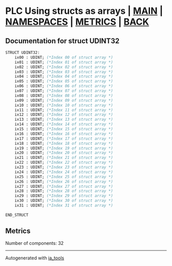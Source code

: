 # PLC Using structs as arrays | [MAIN] | [NAMESPACES] | [METRICS] | [BACK]  

## Documentation for struct UDINT32  

```pascal
STRUCT UDINT32:
    ix00 : UDINT; (*Index 00 of struct array *)
    ix01 : UDINT; (*Index 01 of struct array *)
    ix02 : UDINT; (*Index 02 of struct array *)
    ix03 : UDINT; (*Index 03 of struct array *)
    ix04 : UDINT; (*Index 04 of struct array *)
    ix05 : UDINT; (*Index 05 of struct array *)
    ix06 : UDINT; (*Index 06 of struct array *)
    ix07 : UDINT; (*Index 07 of struct array *)
    ix08 : UDINT; (*Index 08 of struct array *)
    ix09 : UDINT; (*Index 09 of struct array *)
    ix10 : UDINT; (*Index 10 of struct array *)
    ix11 : UDINT; (*Index 11 of struct array *)
    ix12 : UDINT; (*Index 12 of struct array *)
    ix13 : UDINT; (*Index 13 of struct array *)
    ix14 : UDINT; (*Index 14 of struct array *)
    ix15 : UDINT; (*Index 15 of struct array *)
    ix16 : UDINT; (*Index 16 of struct array *)
    ix17 : UDINT; (*Index 17 of struct array *)
    ix18 : UDINT; (*Index 18 of struct array *)
    ix19 : UDINT; (*Index 19 of struct array *)
    ix20 : UDINT; (*Index 20 of struct array *)
    ix21 : UDINT; (*Index 21 of struct array *)
    ix22 : UDINT; (*Index 22 of struct array *)
    ix23 : UDINT; (*Index 23 of struct array *)
    ix24 : UDINT; (*Index 24 of struct array *)
    ix25 : UDINT; (*Index 25 of struct array *)
    ix26 : UDINT; (*Index 26 of struct array *)
    ix27 : UDINT; (*Index 27 of struct array *)
    ix28 : UDINT; (*Index 28 of struct array *)
    ix29 : UDINT; (*Index 29 of struct array *)
    ix30 : UDINT; (*Index 30 of struct array *)
    ix31 : UDINT; (*Index 31 of struct array *)
  
END_STRUCT
```

## Metrics  

Number of components: 32  

---
Autogenerated with [ia_tools](https://github.com/tkucic/ia_tools)  

[MAIN]: ../../../../index_st.md
[NAMESPACES]: ../../nsList_st.md
[METRICS]: ../../../metrics_st.md
[BACK]: ../nsMain_st.md
